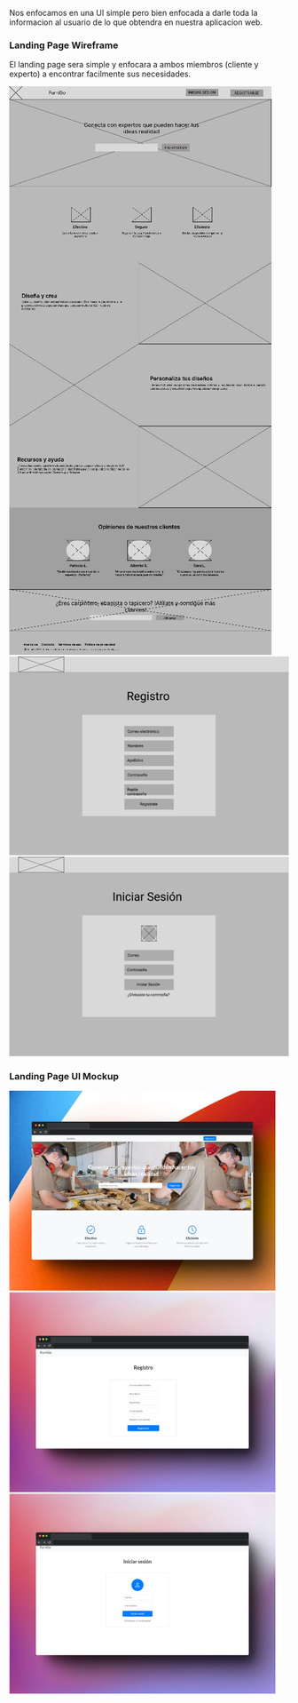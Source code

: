 Nos enfocamos en una UI simple pero bien enfocada a darle toda la informacion al usuario de lo que obtendra en nuestra aplicacion web.

### Landing Page Wireframe  
El landing page sera simple y enfocara a ambos miembros (cliente y experto) a encontrar facilmente sus necesidades.  

![Landing Page Wireframe](../img/landing-page-wireframe.png)  
![Landing Page Wireframe](../img/landing-page-wireframe-register.png)  
![Landing Page Wireframe](../img/landing-page-wireframe-login.png)

### Landing Page UI Mockup  
![Landing Page UI Mockup](../img/landing-page-mockup.png)
![Landing Page UI Mockup](../img/landing-page-mockup-register.png)
![Landing Page UI Mockup](../img/landing-page-mockup-login.png)